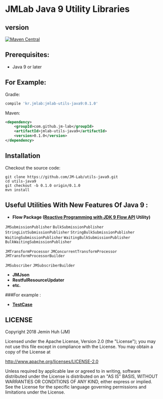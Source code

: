 JMLab Java 9 Utility Libraries
==============================
## version
[![Maven Central](https://maven-badges.herokuapp.com/maven-central/kr.jmlab/jmlab-utils-java9/badge.svg)](http://search.maven.org/#artifactdetails%7Ckr.jmlab%7Cjmlab-utils-java9%7C0.1.0%7Cjar)

## Prerequisites:
* Java 9 or later

## For Example:
Gradle:
```groovy
compile 'kr.jmlab:jmlab-utils-java9:0.1.0'
```
Maven:
```xml
<dependency>
    <groupId>com.github.jm-lab</groupId>
    <artifactId>jmlab-utils-java9</artifactId>
    <version>0.1.0</version>
</dependency>
```

## Installation
Checkout the source code:

    git clone https://github.com/JM-Lab/utils-java9.git
    cd utils-java9
    git checkout -b 0.1.0 origin/0.1.0
    mvn install

## Useful Utilities With New Features Of Java 9  :
* **Flow Package ([Reactive Programming with JDK 9 Flow API](https://community.oracle.com/docs/DOC-1006738) Utility)**

`JMSubmissionPublisher`
`BulkSubmissionPublisher`
`StringListSubmissionPublisher`
`StringBulkSubmissionPublisher`
`WaitingSubmissionPublisher`
`WaitingBulkSubmissionPublisher`
`BulkWaitingSubmissionPublisher`

`JMTransformProcessor`
`JMConcurrentTransformProcessor`
`JMTransformProcessorBuilder`

`JMSubscriber`
`JMSubscriberBuilder`
* **JMJson**
* **RestfulResourceUpdater**
* **etc.**

###For example :
* **[TestCase](https://github.com/JM-Lab/utils-java9/tree/master/src/test/java/kr/jm/utils)**

## LICENSE
Copyright 2018 Jemin Huh (JM)

Licensed under the Apache License, Version 2.0 (the "License");
you may not use this file except in compliance with the License.
You may obtain a copy of the License at

<http://www.apache.org/licenses/LICENSE-2.0>

Unless required by applicable law or agreed to in writing, software
distributed under the License is distributed on an "AS IS" BASIS,
WITHOUT WARRANTIES OR CONDITIONS OF ANY KIND, either express or implied.
See the License for the specific language governing permissions and
limitations under the License.